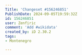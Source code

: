 ```yaml
---
Title: 'Changeset #156246851'
PublishDate: 2024-09-05T19:59:32Z
id: 156246851
user: Zenfiric
comment: 'Add #wikidata'
created_by: iD 2.30.2
tags:
- Montenegro

---
```

